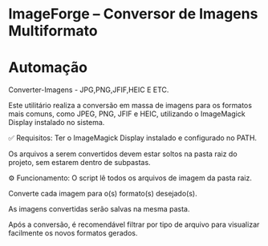 # ImageForge – Conversor de Imagens Multiformato
# Automação 

Converter-Imagens - JPG,PNG,JFIF,HEIC E ETC.

Este utilitário realiza a conversão em massa de imagens para os formatos mais comuns, como JPEG, PNG, JFIF e HEIC, utilizando o ImageMagick Display instalado no sistema.

✅ Requisitos:
Ter o ImageMagick Display instalado e configurado no PATH.

Os arquivos a serem convertidos devem estar soltos na pasta raiz do projeto, sem estarem dentro de subpastas.

⚙️ Funcionamento:
O script lê todos os arquivos de imagem da pasta raiz.

Converte cada imagem para o(s) formato(s) desejado(s).

As imagens convertidas serão salvas na mesma pasta.

Após a conversão, é recomendável filtrar por tipo de arquivo para visualizar facilmente os novos formatos gerados.
